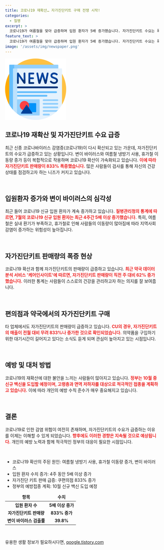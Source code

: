 ```yaml
---
title: 코로나19 재확산… 자가진단키트 구매 전쟁 시작!
categories:
  - 질병
excerpt: >
  코로나19가 여름철을 맞아 급증하며 입원 환자가 5배 증가했습니다. 자가진단키트 수요는 폭발적으로 증가해, 편의점 매출은 무려 833% 급증! 감염병 확산 우려 속, 이제는 미리 대비해야 할 때입니다.
feature_text: >
  코로나19가 여름철을 맞아 급증하며 입원 환자가 5배 증가했습니다. 자가진단키트 수요는 폭발적으로 증가해, 편의점 매출은 무려 833% 급증! 감염병 확산 우려 속, 이제는 미리 대비해야 할 때입니다.
image: '/assets/img/newspaper.png'
---
```


<p><img src="/assets/img/newspaper.png" alt="kimp 속보" /></p>

<h2 data-ke-size="size26">코로나19 재확산 및 자가진단키트 수요 급증</h2>

<p data-ke-size="size16">최근 신종 코로나바이러스 감염증(코로나19)이 다시 확산되고 있는 가운데, 자가진단키트의 수요가 급증하고 있는 상황입니다. 변이 바이러스와 여름철 냉방기 사용, 휴가철 이동량 증가 등이 복합적으로 작용하며 코로나19 확산이 가속화되고 있습니다. <b><span style="color: #ee2323;">이에 따라 자가진단키트 판매량이 833% 폭증했습니다.</span></b> 많은 사람들이 검사를 통해 자신의 건강 상태를 점검하고자 하는 니즈가 커지고 있습니다. </p>

<p data-ke-size="size16">&nbsp;</p>

<h2 data-ke-size="size26">입원환자 증가와 변이 바이러스의 심각성</h2>

<p data-ke-size="size16">최근 들어 코로나19 신규 입원 환자가 계속 증가하고 있습니다. <b><span style="color: #ee2323;">질병관리청의 통계에 따르면, 7월의 코로나19 신규 입원 환자는 최근 4주간 5배 이상 증가했습니다.</span></b> 특히, 여름철은 실내 환기가 부족하고, 휴가철로 인해 사람들의 이동량이 많아짐에 따라 지역사회 감염이 증가하는 위험성이 높아집니다. </p>

<p data-ke-size="size16">&nbsp;</p>

<h2 data-ke-size="size26">자가진단키트 판매량의 폭증 현상</h2>

<p data-ke-size="size16">코로나19 확산과 함께 자가진단키트의 판매량이 급증하고 있습니다. <b><span style="color: #ee2323;">최근 약국 데이터 분석 서비스 '케어인사이트'에 따르면, 자가진단키트 판매량이 직전 주 대비 62% 증가했습니다.</span></b> 이러한 통계는 사람들이 스스로의 건강을 관리하고자 하는 의지를 잘 보여줍니다. </p>

<p data-ke-size="size16">&nbsp;</p>

<h2 data-ke-size="size26">편의점과 약국에서의 자가진단키트 구매</h2>

<p data-ke-size="size16">타 업체에서도 자가진단키트의 판매량이 급증하고 있습니다. <b><span style="color: #ee2323;">CU의 경우, 자가진단키트의 매출이 전월 대비 무려 833%나 증가한 것으로 확인되었습니다.</span></b> 의약품을 구입하기 위한 대기시간이 길어지고 있다는 소식도 듣게 되며 관심이 높아지고 있는 시점입니다. </p>

<p data-ke-size="size16">&nbsp;</p>

<h2 data-ke-size="size26">예방 및 대처 방법</h2>

<p data-ke-size="size16">코로나19의 재확산에 대한 불안을 느끼는 사람들이 많아지고 있습니다. <b><span style="color: #ee2323;">정부는 10월 중 신규 백신을 도입할 예정이며, 고령층과 면역 저하자를 대상으로 적극적인 접종을 계획하고 있습니다.</span></b> 이에 따라 개인의 예방 수칙 준수가 매우 중요해지고 있습니다. </p>

<p data-ke-size="size16">&nbsp;</p>

<h2 data-ke-size="size26">결론</h2>

<p data-ke-size="size16">코로나19로 인한 감염 위험이 여전히 존재하며, 자가진단키트의 수요가 급증하는 이유를 이제는 이해할 수 있게 되었습니다. <b><span style="color: #ee2323;">향후에도 이러한 경향은 지속될 것으로 예상됩니다.</span></b> 개인의 예방 노력과 함께 적극적인 정부의 대응이 필요한 시점입니다. </p>

<p data-ke-size="size16">&nbsp;</p>

<ul>
    <li>코로나19 확산의 주된 원인: 여름철 냉방기 사용, 휴가철 이동량 증가, 변이 바이러스</li>
    <li>입원 환자 수치 증가: 4주 동안 5배 이상 증가</li>
    <li>자가진단 키트 판매 급증: 쿠편의점 833% 증가</li>
    <li>정부의 예방접종 계획: 10월 신규 백신 도입 예정</li>
</ul>

<table>
    <thead>
        <tr>
            <td style="text-align: center; height: 17px;"><b>항목</b></td>
            <td style="text-align: center; height: 17px;"><b>수치</b></td>
        </tr>
    </thead>
    <tbody>
        <tr>
            <td style="text-align: center; height: 17px;"><b>입원 환자 수</b></td>
            <td style="text-align: center; height: 17px;"><b>5배 이상 증가</b></td>
        </tr>
        <tr>
            <td style="text-align: center; height: 17px;"><b>자가진단키트 판매량</b></td>
            <td style="text-align: center; height: 17px;"><b>833% 증가</b></td>
        </tr>
        <tr>
            <td style="text-align: center; height: 17px;"><b>변이 바이러스 검출률</b></td>
            <td style="text-align: center; height: 17px;"><b>39.8%</b></td>
        </tr>
    </tbody>
</table>

<p data-ke-size="size16">&nbsp;</p>
유용한 생활 정보가 필요하시다면, <a href="https://qoogle.tistory.com" rel="dofollow">qoogle.tistory.com</a>


